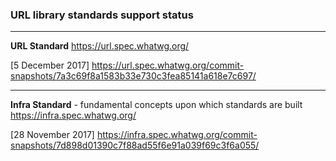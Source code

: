 ### URL library standards support status

---
**URL Standard**
https://url.spec.whatwg.org/

[5 December 2017]
https://url.spec.whatwg.org/commit-snapshots/7a3c69f8a1583b33e730c3fea85141a618e7c697/

---
**Infra Standard** - fundamental concepts upon which standards are built
https://infra.spec.whatwg.org/

[28 November 2017]
https://infra.spec.whatwg.org/commit-snapshots/7d898d01390c7f88ad55f6e91a039f69c3f6a055/
